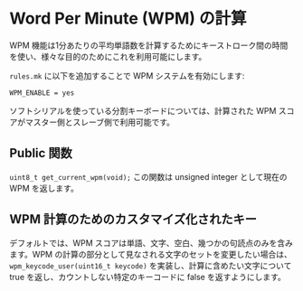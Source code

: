 # Word Per Minute (WPM) の計算

<!---
  original document: 0.9.0:docs/feature_wpm.md
  git diff 0.9.0 HEAD -- docs/feature_wpm.md | cat
-->

WPM 機能は1分あたりの平均単語数を計算するためにキーストローク間の時間を使い、様々な目的のためにこれを利用可能にします。

`rules.mk` に以下を追加することで WPM システムを有効にします:

    WPM_ENABLE = yes

ソフトシリアルを使っている分割キーボードについては、計算された WPM スコアがマスター側とスレーブ側で利用可能です。

## Public 関数

`uint8_t get_current_wpm(void);`
この関数は unsigned integer として現在の WPM を返します。


## WPM 計算のためのカスタマイズ化されたキー

デフォルトでは、WPM スコアは単語、文字、空白、幾つかの句読点のみを含みます。WPM の計算の部分として見なされる文字のセットを変更したい場合は、`wpm_keycode_user(uint16_t keycode)` を実装し、計算に含めたい文字について true を返し、カウントしない特定のキーコードに false を返すようにします。
